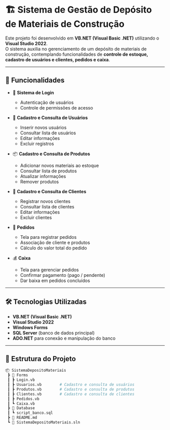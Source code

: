 # 🏗️ Sistema de Gestão de Depósito de Materiais de Construção

Este projeto foi desenvolvido em **VB.NET (Visual Basic .NET)** utilizando o **Visual Studio 2022**.  
O sistema auxilia no gerenciamento de um depósito de materiais de construção, contemplando funcionalidades de **controle de estoque, cadastro de usuários e clientes, pedidos e caixa**.

---

## 🚀 Funcionalidades

- 🔐 **Sistema de Login**
  - Autenticação de usuários
  - Controle de permissões de acesso

- 👤 **Cadastro e Consulta de Usuários**
  - Inserir novos usuários
  - Consultar lista de usuários
  - Editar informações
  - Excluir registros

- 📦 **Cadastro e Consulta de Produtos**
  - Adicionar novos materiais ao estoque
  - Consultar lista de produtos
  - Atualizar informações
  - Remover produtos

- 🧾 **Cadastro e Consulta de Clientes**
  - Registrar novos clientes
  - Consultar lista de clientes
  - Editar informações
  - Excluir clientes

- 🛒 **Pedidos**
  - Tela para registrar pedidos
  - Associação de cliente e produtos
  - Cálculo do valor total do pedido

- 💰 **Caixa**
  - Tela para gerenciar pedidos
  - Confirmar pagamento (pago / pendente)
  - Dar baixa em pedidos concluídos

---

## 🛠️ Tecnologias Utilizadas

- **VB.NET (Visual Basic .NET)**  
- **Visual Studio 2022**  
- **Windows Forms**  
- **SQL Server** (banco de dados principal)  
- **ADO.NET** para conexão e manipulação do banco  

---

## 📂 Estrutura do Projeto

```bash
📦 SistemaDepositoMateriais
 ┣ 📂 Forms
 ┃ ┣ Login.vb
 ┃ ┣ Usuarios.vb        # Cadastro e consulta de usuários
 ┃ ┣ Produtos.vb        # Cadastro e consulta de produtos
 ┃ ┣ Clientes.vb        # Cadastro e consulta de clientes
 ┃ ┣ Pedidos.vb
 ┃ ┗ Caixa.vb
 ┣ 📂 Database
 ┃ ┗ script_banco.sql
 ┣ 📄 README.md
 ┗ 📄 SistemaDepositoMateriais.sln
